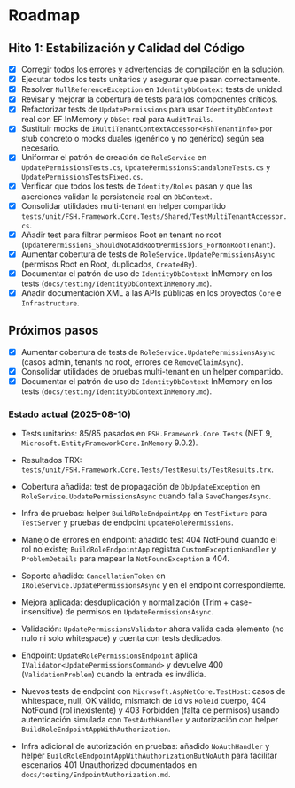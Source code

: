 # Roadmap

## Hito 1: Estabilización y Calidad del Código

- [x] Corregir todos los errores y advertencias de compilación en la solución.
- [x] Ejecutar todos los tests unitarios y asegurar que pasan correctamente.
- [x] Resolver `NullReferenceException` en `IdentityDbContext` tests de unidad.
- [x] Revisar y mejorar la cobertura de tests para los componentes críticos.
- [x] Refactorizar tests de `UpdatePermissions` para usar `IdentityDbContext` real con EF InMemory y `DbSet` real para `AuditTrails`.
- [x] Sustituir mocks de `IMultiTenantContextAccessor<FshTenantInfo>` por stub concreto o mocks duales (genérico y no genérico) según sea necesario.
- [x] Uniformar el patrón de creación de `RoleService` en `UpdatePermissionsTests.cs`, `UpdatePermissionsStandaloneTests.cs` y `UpdatePermissionsTestsFixed.cs`.
- [x] Verificar que todos los tests de `Identity/Roles` pasan y que las aserciones validan la persistencia real en `DbContext`.
- [x] Consolidar utilidades multi-tenant en helper compartido `tests/unit/FSH.Framework.Core.Tests/Shared/TestMultiTenantAccessor.cs`.
- [x] Añadir test para filtrar permisos Root en tenant no root (`UpdatePermissions_ShouldNotAddRootPermissions_ForNonRootTenant`).
- [x] Aumentar cobertura de tests de `RoleService.UpdatePermissionsAsync` (permisos Root en Root, duplicados, `CreatedBy`).
- [x] Documentar el patrón de uso de `IdentityDbContext` InMemory en los tests (`docs/testing/IdentityDbContextInMemory.md`).
- [x] Añadir documentación XML a las APIs públicas en los proyectos `Core` e `Infrastructure`.

## Próximos pasos

- [x] Aumentar cobertura de tests de `RoleService.UpdatePermissionsAsync` (casos admin, tenants no root, errores de `RemoveClaimAsync`).
- [x] Consolidar utilidades de pruebas multi-tenant en un helper compartido.
- [x] Documentar el patrón de uso de `IdentityDbContext` InMemory en los tests (`docs/testing/IdentityDbContextInMemory.md`).

### Estado actual (2025-08-10)
- Tests unitarios: 85/85 pasados en `FSH.Framework.Core.Tests` (NET 9, `Microsoft.EntityFrameworkCore.InMemory` 9.0.2).
- Resultados TRX: `tests/unit/FSH.Framework.Core.Tests/TestResults/TestResults.trx`.
- Cobertura añadida: test de propagación de `DbUpdateException` en `RoleService.UpdatePermissionsAsync` cuando falla `SaveChangesAsync`.
- Infra de pruebas: helper `BuildRoleEndpointApp` en `TestFixture` para `TestServer` y pruebas de endpoint `UpdateRolePermissions`.
- Manejo de errores en endpoint: añadido test 404 NotFound cuando el rol no existe; `BuildRoleEndpointApp` registra `CustomExceptionHandler` y `ProblemDetails` para mapear la `NotFoundException` a 404.
- Soporte añadido: `CancellationToken` en `IRoleService.UpdatePermissionsAsync` y en el endpoint correspondiente.
- Mejora aplicada: desduplicación y normalización (Trim + case-insensitive) de permisos en `UpdatePermissionsAsync`.
- Validación: `UpdatePermissionsValidator` ahora valida cada elemento (no nulo ni solo whitespace) y cuenta con tests dedicados.
- Endpoint: `UpdateRolePermissionsEndpoint` aplica `IValidator<UpdatePermissionsCommand>` y devuelve 400 (`ValidationProblem`) cuando la entrada es inválida.
- Nuevos tests de endpoint con `Microsoft.AspNetCore.TestHost`: casos de whitespace, null, OK válido, mismatch de `id` vs `RoleId` cuerpo, 404 NotFound (rol inexistente) y 403 Forbidden (falta de permisos) usando autenticación simulada con `TestAuthHandler` y autorización con helper `BuildRoleEndpointAppWithAuthorization`.

- Infra adicional de autorización en pruebas: añadido `NoAuthHandler` y helper `BuildRoleEndpointAppWithAuthorizationButNoAuth` para facilitar escenarios 401 Unauthorized documentados en `docs/testing/EndpointAuthorization.md`.
